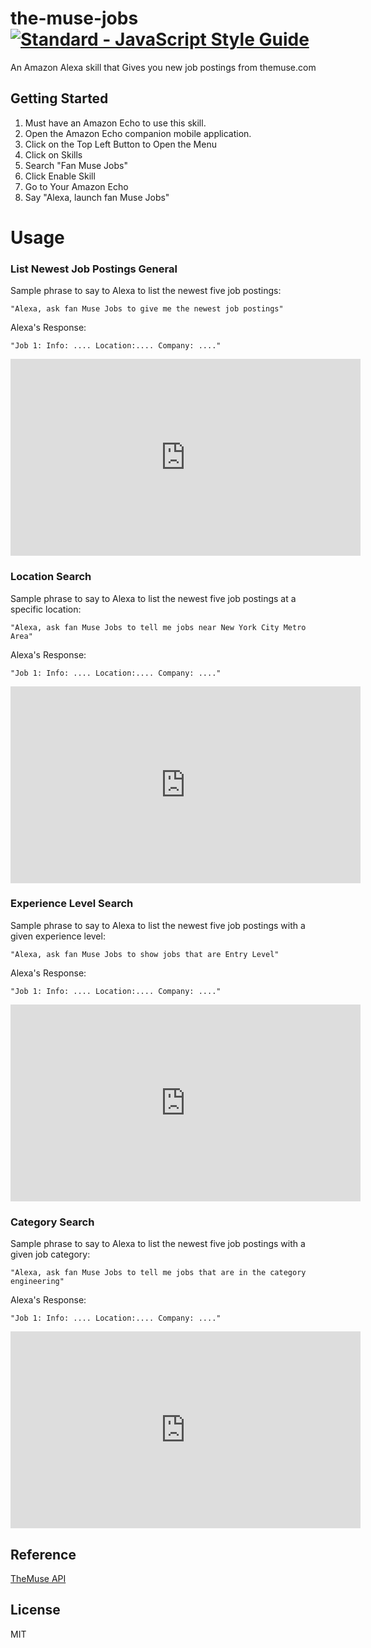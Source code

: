 # the-muse-jobs   [![Standard - JavaScript Style Guide](https://cdn.rawgit.com/feross/standard/master/badge.svg)](https://github.com/feross/standard     )

An Amazon Alexa skill that Gives you new job postings from themuse.com

## Getting Started
1. Must have an Amazon Echo to use this skill.  
2. Open the Amazon Echo companion mobile application.
3. Click on the Top Left Button to Open the Menu
4. Click on Skills
5. Search "Fan Muse Jobs"
6. Click Enable Skill
7. Go to Your Amazon Echo
8. Say "Alexa, launch fan Muse Jobs"

# Usage

### List Newest Job Postings General

Sample phrase to say to Alexa to list the newest five job postings:

` "Alexa, ask fan Muse Jobs to give me the newest job postings" `

Alexa's Response:

`"Job 1: Info: .... Location:.... Company: ...."`

<iframe width="560" height="315" src="https://www.youtube.com/embed/cl_VoAN27ps" frameborder="0" allowfullscreen></iframe>

### Location Search

Sample phrase to say to Alexa to list the newest five job postings at a specific location:

` "Alexa, ask fan Muse Jobs to tell me jobs near New York City Metro Area" `

Alexa's Response:

`"Job 1: Info: .... Location:.... Company: ...."`

<iframe width="560" height="315" src="https://www.youtube.com/embed/Afxe2Wsnajg" frameborder="0" allowfullscreen></iframe>

### Experience Level Search

Sample phrase to say to Alexa to list the newest five job postings with a given experience level:

` "Alexa, ask fan Muse Jobs to show jobs that are Entry Level" `

Alexa's Response:

`"Job 1: Info: .... Location:.... Company: ...."`

<iframe width="560" height="315" src="https://www.youtube.com/embed/5LuHBbDgksE" frameborder="0" allowfullscreen></iframe>

### Category Search

Sample phrase to say to Alexa to list the newest five job postings with a given job category:

` "Alexa, ask fan Muse Jobs to tell me jobs that are in the category engineering" `

Alexa's Response:

`"Job 1: Info: .... Location:.... Company: ...."`

<iframe width="560" height="315" src="https://www.youtube.com/embed/81PsN0omKlE" frameborder="0" allowfullscreen></iframe>


## Reference

[TheMuse API](https://www.themuse.com/developers/api/v2)

## License

MIT 

